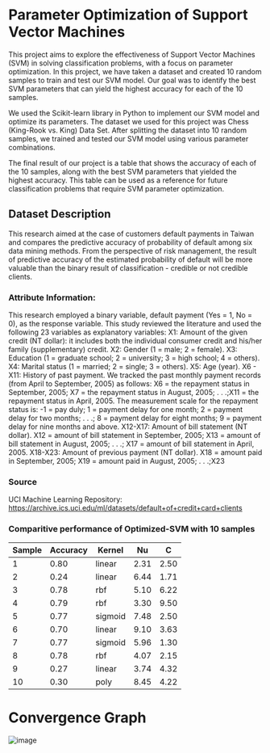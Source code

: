 # Parameter Optimization of Support Vector Machines

This project aims to explore the effectiveness of Support Vector Machines (SVM) in solving classification problems, with a focus on parameter optimization. In this project, we have taken a dataset and created 10 random samples to train and test our SVM model. Our goal was to identify the best SVM parameters that can yield the highest accuracy for each of the 10 samples.

We used the Scikit-learn library in Python to implement our SVM model and optimize its parameters. The dataset we used for this project was 
Chess (King-Rook vs. King) Data Set. After splitting the dataset into 10 random samples, we trained and tested our SVM model using various parameter combinations.

The final result of our project is a table that shows the accuracy of each of the 10 samples, along with the best SVM parameters that yielded the highest accuracy. This table can be used as a reference for future classification problems that require SVM parameter optimization.

## Dataset Description
This research aimed at the case of customers default payments in Taiwan and compares the predictive accuracy of probability of default among six data mining methods. From the perspective of risk management, the result of predictive accuracy of the estimated probability of default will be more valuable than the binary result of classification - credible or not credible clients.

### Attribute Information:

This research employed a binary variable, default payment (Yes = 1, No = 0), as the response variable. This study reviewed the literature and used the following 23 variables as explanatory variables:
X1: Amount of the given credit (NT dollar): it includes both the individual consumer credit and his/her family (supplementary) credit.
X2: Gender (1 = male; 2 = female).
X3: Education (1 = graduate school; 2 = university; 3 = high school; 4 = others).
X4: Marital status (1 = married; 2 = single; 3 = others).
X5: Age (year).
X6 - X11: History of past payment. We tracked the past monthly payment records (from April to September, 2005) as follows: X6 = the repayment status in September, 2005; X7 = the repayment status in August, 2005; . . .;X11 = the repayment status in April, 2005. The measurement scale for the repayment status is: -1 = pay duly; 1 = payment delay for one month; 2 = payment delay for two months; . . .; 8 = payment delay for eight months; 9 = payment delay for nine months and above.
X12-X17: Amount of bill statement (NT dollar). X12 = amount of bill statement in September, 2005; X13 = amount of bill statement in August, 2005; . . .; X17 = amount of bill statement in April, 2005.
X18-X23: Amount of previous payment (NT dollar). X18 = amount paid in September, 2005; X19 = amount paid in August, 2005; . . .;X23

### Source
 UCI Machine Learning Repository: https://archive.ics.uci.edu/ml/datasets/default+of+credit+card+clients 
 
### Comparitive performance of Optimized-SVM with 10 samples
| Sample | Accuracy | Kernel | Nu   | C    |
| ------ | -------- | ------ | ---- | ---- |
| 1      | 0.80    | linear | 2.31  | 2.50   |
| 2      | 0.24    | linear | 6.44 | 1.71  |
| 3      | 0.78    | rbf    | 5.10 | 6.22  |
| 4      | 0.79    | rbf    | 3.30  | 9.50 |
| 5      | 0.77    | sigmoid| 7.48 | 2.50  |
| 6      | 0.70    | linear | 9.10  | 3.63   |
| 7      | 0.77    | sigmoid| 5.96 | 1.30    |
| 8      | 0.78    | rbf    | 4.07  | 2.15    |
| 9      | 0.27    | linear | 3.74 | 4.32   |
| 10     | 0.30    | poly   | 8.45  | 4.22  |


# Convergence Graph 

![image](https://user-images.githubusercontent.com/109303947/233127234-21d707dc-8ce7-452b-8817-0d7accee0c71.png)

